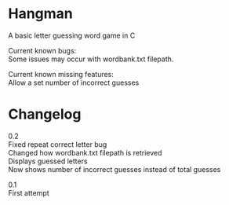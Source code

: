 # Hangman
A basic letter guessing word game in C

Current known bugs:  
Some issues may occur with wordbank.txt filepath.  


Current known missing features:   
Allow a set number of incorrect guesses  

# Changelog
0.2  
Fixed repeat correct letter bug  
Changed how wordbank.txt filepath is retrieved  
Displays guessed letters  
Now shows number of incorrect guesses instead of total guesses  

0.1  
First attempt
